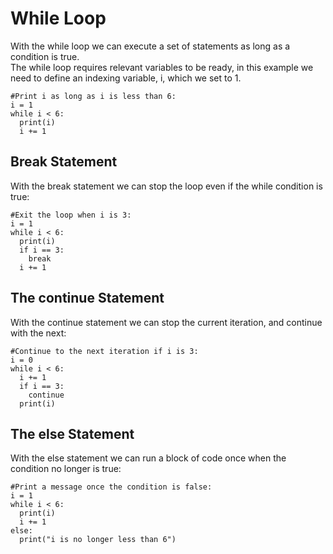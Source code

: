 # While Loop

With the while loop we can execute a set of statements as long as a condition is true.<br>
The while loop requires relevant variables to be ready, 
in this example we need to define an indexing variable, i, which we set to 1.
~~~
#Print i as long as i is less than 6:
i = 1
while i < 6:
  print(i)
  i += 1
~~~

## Break Statement

With the break statement we can stop the loop even if the while condition is true:

~~~
#Exit the loop when i is 3:
i = 1
while i < 6:
  print(i)
  if i == 3:
    break
  i += 1 
~~~

## The continue Statement
With the continue statement we can stop the current iteration, and continue with the next:
~~~
#Continue to the next iteration if i is 3:
i = 0
while i < 6:
  i += 1
  if i == 3:
    continue
  print(i)
~~~

## The else Statement
With the else statement we can run a block of code once when the condition no longer is true:
~~~
#Print a message once the condition is false:
i = 1
while i < 6:
  print(i)
  i += 1
else:
  print("i is no longer less than 6")
~~~









